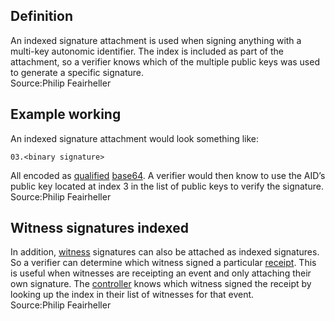 ## Definition
An indexed signature attachment is used when signing anything with a multi-key autonomic identifier. The index is included as part of the attachment, so a verifier knows which of the multiple public keys was used to generate a specific signature.\
Source:Philip Feairheller

## Example working
An indexed signature attachment would look something like:
```
03.<binary signature>
```
All encoded as [qualified](qualified) [base64](base64).  A verifier would then know to use the AID’s public key located at index 3 in the list of public keys to verify the signature.\
Source:Philip Feairheller

## Witness signatures indexed

In addition, [witness](witness) signatures can also be attached as indexed signatures. So a verifier can determine which witness signed a particular [receipt](receipt). This is useful when witnesses are receipting an event and only attaching their own signature. The [controller](controller) knows which witness signed the receipt by looking up the index in their list of witnesses for that event.\
Source:Philip Feairheller


